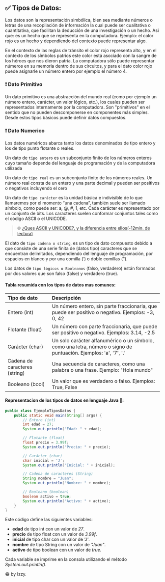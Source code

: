 ## ✅ Tipos de Datos:

Los datos son la representación simbólica, bien sea mediante números o letras de una recopilación de información la cual puede ser cualitativa o cuantitativa, que facilitan la deducción de una investigación o un hecho.
Asi que: es un hecho que se representa en la computadora. Ejemplo: el color rojo es un hecho y dependiendo del contexto puede representar algo.

En el contexto de las reglas de tránsito el color rojo representa alto, y en el contexto de los símbolos patrios este color está asociado con la sangre de los héroes que nos dieron patria.
La computadora sólo puede representar números en su memoria dentro de sus circuitos, y para el dato color rojo puede asignarle un número entero por ejemplo el número 4.

### ❗ Dato Primitivo

Un dato primitivo es una abstracción del mundo real (como por ejemplo un número entero, carácter, un valor lógico, etc.), los cuales pueden ser representados internamente por la 
computadora. Son "primitivos" en el sentido que no pueden descomponerse en componentes más simples. Desde estos tipos básicos puede definir datos compuestos.

### ❗ Dato Numerico

Los datos numéricos abarca tanto los datos denominados de tipo entero y los de tipo punto flotante o reales. 

Un dato de `tipo entero` es un subconjunto finito de los números enteros cuyo tamaño depende del lenguaje de programación y de la computadora utilizada

Un dato de `tipo real` es un subconjunto finito de los números reales. Un número real consta de un entero y una parte decimal y pueden ser positivos o negativos incluyendo el cero

Un dato de `tipo carácter` es la unidad básica e indivisible de lo que llamaremos por el momento “una cadena”, también suele ser llamado símbolo, como puede ser: a, @, #, 1, 
etc. Cada carácter es representado por un conjunto de bits. Los caracteres suelen conformar conjuntos tales como el código ASCII o el UNICODE.

> 🌐 [¿Ques ASCII y UNICODE?, y la diferencia entre ellos(-12min. de lectura)](https://miraladiferencia.com/it/diferencia-entre-unicode-y-ascii-con-tabla/)

El dato de `tipo cadena o string`, es un tipo de dato compuesto debido a que consiste de una serie finita de (datos tipo) caracteres que se encuentran delimitados, dependiendo del 
lenguaje de programación, por espacios en blanco y por una comilla (‘) o doble comillas (“).

Los datos de `tipo lógicos o Booleanos` (falso, verdadero) están formados por dos valores que son falso (false) y verdadero (true).

#### Tabla resumida con los tipos de datos mas comunes:

| Tipo de dato        | Descripción       |
|:------------- |:------------- |
| Entero (int)      | Un número entero, sin parte fraccionaria, que puede ser positivo o negativo. Ejemplos: -3, 0, 42 |
| Flotante (float)    | Un número con parte fraccionaria, que puede ser positivo o negativo. Ejemplos: 3.14, -2.5   |
| Carácter (char) | Un solo carácter alfanumérico o un símbolo, como una letra, número o signo de puntuación. Ejemplos: 'a', '7', '.'   |
| Cadena de caracteres (string) | Una secuencia de caracteres, como una palabra o una frase. Ejemplo: "Hola mundo" |
| Booleano (bool) | Un valor que es verdadero o falso. Ejemplos: True, False |


#### Representacion de los tipos de datos en lenguaje Java 🧡:

```java
public class EjemploTiposDatos {
    public static void main(String[] args) {
        // Entero (int)
        int edad = 27;
        System.out.println("Edad: " + edad);

        // Flotante (float)
        float precio = 3.99f;
        System.out.println("Precio: " + precio);

        // Carácter (char)
        char inicial = 'J';
        System.out.println("Inicial: " + inicial);

        // Cadena de caracteres (String)
        String nombre = "Juan";
        System.out.println("Nombre: " + nombre);

        // Booleano (boolean)
        boolean activo = true;
        System.out.println("Activo: " + activo);
    }
}

```

Este código define las siguientes variables:

 + **edad** de tipo int con un valor de *27*.
 + **precio** de tipo float con un valor de *3.99f*.
 + **inicial** de tipo char con un valor de *'J'*.
 + **nombre** de tipo String con un valor de *"Juan"*.
 + **activo** de tipo boolean con un valor de *true*.

Cada variable se imprime en la consola utilizando el método *System.out.println()*.

😁 by Izzy.
